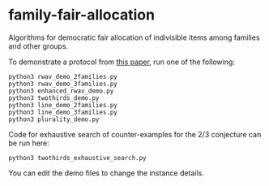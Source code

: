 # family-fair-allocation
Algorithms for democratic fair allocation of indivisible items among families and other groups.

To demonstrate a protocol from [this paper](https://arxiv.org/abs/1709.02564),
run one of the following:

    python3 rwav_demo_2families.py
    python3 rwav_demo_3families.py
    python3 enhanced_rwav_demo.py
    python3 twothirds_demo.py
    python3 line_demo_2families.py
    python3 line_demo_3families.py
    python3 plurality_demo.py

Code for exhaustive search of counter-examples for the 2/3 conjecture can be run here:

    python3 twothirds_exhaustive_search.py

You can edit the demo files to change the instance details.
